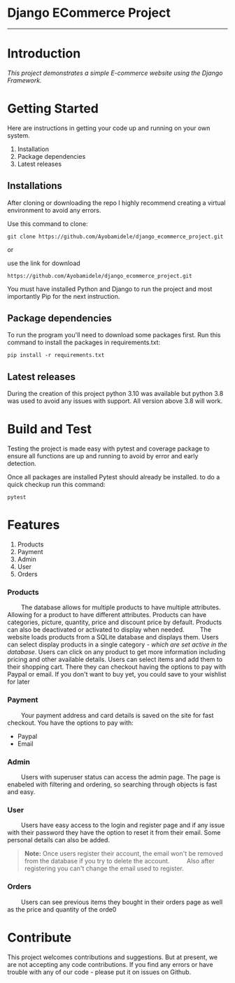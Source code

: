 # Django ECommerce Project
***

# Introduction
*This project demonstrates a simple E-commerce website using the Django Framework.*


# Getting Started
Here are instructions in getting your code up and running on your own system. 
1. Installation
2. Package dependencies
3. Latest releases

## Installations
After cloning or downloading the repo I highly recommend creating a virtual environment to avoid any errors.

Use this command to clone:
```console
git clone https://github.com/Ayobamidele/django_ecommerce_project.git
```
or

use the link for download
``` console
https://github.com/Ayobamidele/django_ecommerce_project.git
```

You must have installed Python and Django to run the project and most importantly Pip for the next instruction.

## Package dependencies
To run the program you'll need to download some packages first. Run this command to install the packages in requirements.txt:
```shell
pip install -r requirements.txt
```
## Latest releases
During the creation of this project python 3.10 was available but python 3.8 was used to avoid any issues with support. All version above 3.8 will work.

# Build and Test
Testing the project is made easy with pytest and coverage package to ensure all functions are up and running to avoid by error and early detection.

Once all packages are installed Pytest should already be installed. to do a quick checkup run this command:

```shell
pytest
```


# Features
1. Products
2. Payment
3. Admin
4. User
5. Orders

### Products

&nbsp;&nbsp;&nbsp;&nbsp;&nbsp;&nbsp;&nbsp;&nbsp;The database allows for multiple products to have multiple attributes. Allowing for a product to have different attributes. Products can have categories, picture, quantity, price and discount price by default. Products can also be deactivated or activated to display when needed.
&nbsp;&nbsp;&nbsp;&nbsp;&nbsp;&nbsp;&nbsp;&nbsp;The website loads products from a SQLite database and displays them. Users can select display products in a single category - *which are set active in the database*. Users can click on any product to get more information including pricing and other available details. Users can select items and add them to their shopping cart. There they can checkout having the options to pay with Paypal or email. If you don't want to buy yet, you could save to your wishlist for later

### Payment

&nbsp;&nbsp;&nbsp;&nbsp;&nbsp;&nbsp;&nbsp;&nbsp;Your payment address and card details is saved on the site for fast checkout. You have the options to pay with:

- Paypal
- Email

### Admin


&nbsp;&nbsp;&nbsp;&nbsp;&nbsp;&nbsp;&nbsp;&nbsp;Users with superuser status can access the admin page. The page is enabeled with filtering and ordering, so searching through objects is fast and easy.

### User


&nbsp;&nbsp;&nbsp;&nbsp;&nbsp;&nbsp;&nbsp;&nbsp;Users have easy access to the login and register page and if any issue with their password they have the option to reset it from their email. Some personal details can also be added.

> **Note:** Once users register their account, the email won't be removed from the database if you try to delete the account. 
&nbsp;&nbsp;&nbsp;&nbsp;&nbsp;&nbsp;&nbsp;&nbsp; Also after registering you can't change the email used to register.


### Orders


&nbsp;&nbsp;&nbsp;&nbsp;&nbsp;&nbsp;&nbsp;&nbsp;Users can see previous items they bought in their orders page as well as the price and quantity of the orde0

# Contribute
This project welcomes contributions and suggestions. But at present, we are not accepting any code contributions. If you find any errors or have trouble with any of our code - please put it on issues on Github.

